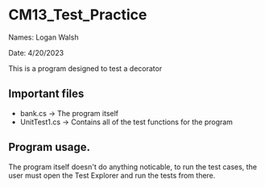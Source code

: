 # CM13_Test_Practice
Names: Logan Walsh

Date: 4/20/2023

This is a program designed to test a decorator

## Important files
* bank.cs -> The program itself
* UnitTest1.cs -> Contains all of the test functions for the program

## Program usage.
The program itself doesn't do anything noticable, to run the test cases, the user must open the Test Explorer and run the tests from there. 

